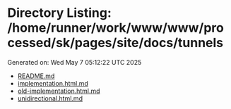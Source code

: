 # Directory Listing: /home/runner/work/www/www/processed/sk/pages/site/docs/tunnels
Generated on: Wed May  7 05:12:22 UTC 2025

- [README.md](README.md)
- [implementation.html.md](implementation.html.md)
- [old-implementation.html.md](old-implementation.html.md)
- [unidirectional.html.md](unidirectional.html.md)
